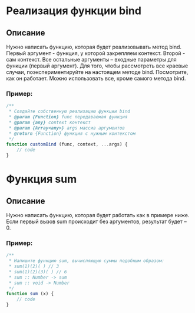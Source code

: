 # Реализация функции bind

## Описание
Нужно написать функцию, которая будет реализовывать метод bind. Первый аргумент - функция, у которой закрепляем контекст. Второй - сам контекст. Все остальные аргументы – входные параметры для функции (первый аргумент).
Для того, чтобы рассмотреть все краевые случаи, поэкспериментируйте на настоящем методе bind. Посмотрите, как он работает.
Можно использовать все, кроме самого метода bind.

### Пример:
```js
/**
 * Создайте собственную реализацию функции bind
 * @param {Function} func передаваемая функция
 * @param {any} context контекст
 * @param {Array<any>} args массив аргументов
 * @return {Function} функция с нужным контекстом
 */
function customBind (func, context, ...args) {
    // code
}
```

# Функция sum

## Описание
Нужно написать функцию, которая будет работать как в примере ниже. Если первый вызов sum происходит без аргументов, результат будет – 0.

### Пример:
```js
/**
 * Напишите функцию sum, вычисляющую суммы подобным образом:
 * sum(1)(2)( ) // 3
 * sum(1)(2)(3)( ) // 6
 * sum :: Number -> sum
 * sum :: void -> Number
 */
function sum (x) {
    // code
}
```
